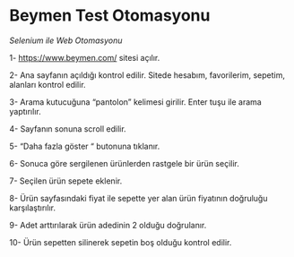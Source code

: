 # Beymen Test Otomasyonu


*Selenium ile Web Otomasyonu*

1- https://www.beymen.com/ sitesi açılır.

2- Ana sayfanın açıldığı kontrol edilir. Sitede hesabım, favorilerim, sepetim, alanları kontrol edilir.

3- Arama kutucuğuna “pantolon” kelimesi girilir. Enter tuşu ile arama yaptırılır.

4- Sayfanın sonuna scroll edilir.

5- “Daha fazla göster “ butonuna tıklanır.

6- Sonuca göre sergilenen ürünlerden rastgele bir ürün seçilir.

7- Seçilen ürün sepete eklenir.

8- Ürün sayfasındaki fiyat ile sepette yer alan ürün fiyatının doğruluğu karşılaştırılır.

9- Adet arttırılarak ürün adedinin 2 olduğu doğrulanır.

10- Ürün sepetten silinerek sepetin boş olduğu kontrol edilir.
